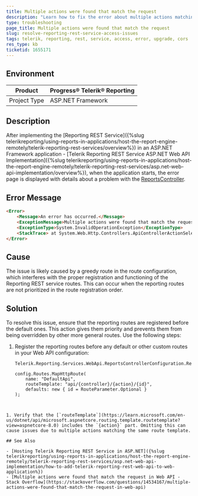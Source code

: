 ```yaml
---
title: Multiple actions were found that match the request
description: "Learn how to fix the error about multiple actions matching the same request caused by the greedy routes of the Reporting service."
type: troubleshooting
page_title: Multiple actions were found that match the request
slug: resolve-reporting-rest-service-access-issues
tags: telerik, reporting, rest, service, access, error, upgrade, cors
res_type: kb
ticketid: 1655171
---
```


## Environment

| Product | Progress® Telerik® Reporting |
| --- | --- |
| Project Type | ASP.NET Framework |

## Description

After implementing the [Reporting REST Service]({%slug telerikreporting/using-reports-in-applications/host-the-report-engine-remotely/telerik-reporting-rest-services/overview%}) in an ASP.NET Framework application - [Telerik Reporting REST Service ASP.NET Web API Implementation]({%slug telerikreporting/using-reports-in-applications/host-the-report-engine-remotely/telerik-reporting-rest-services/asp.net-web-api-implementation/overview%}), when the application starts, the error page is displayed with details about a problem with the [ReportsController](/api/telerik.reporting.services.webapi.reportscontrollerbase).

## Error Message

````HTML
<Error>
    <Message>An error has occurred.</Message>
    <ExceptionMessage>Multiple actions were found that match the request: Formats on type Controllers.ReportsController GetClientsSessionTimeoutSeconds on type Controllers.ReportsController Version on type     Controllers.ReportsController</ExceptionMessage>
    <ExceptionType>System.InvalidOperationException</ExceptionType>
    <StackTrace> at System.Web.Http.Controllers.ApiControllerActionSelector.ActionSelectorCacheItem.SelectAction(HttpControllerContext controllerContext) at System.Web.Http.ApiController.ExecuteAsync(HttpControllerContext controllerContext, CancellationToken cancellationToken) at System.Web.Http.Dispatcher.HttpControllerDispatcher.<SendAsync>d__1.MoveNext()</StackTrace>
</Error>
````

## Cause

The issue is likely caused by a greedy route in the route configuration, which interferes with the proper registration and functioning of the Reporting REST service routes. This can occur when the reporting routes are not prioritized in the route registration order.

## Solution

To resolve this issue, ensure that the reporting routes are registered before the default ones. This action gives them priority and prevents them from being overridden by other more general routes. Use the following steps:

1. Register the reporting routes before any default or other custom routes in your Web API configuration:

    ````CSharp
    Telerik.Reporting.Services.WebApi.ReportsControllerConfiguration.RegisterRoutes(config);

    config.Routes.MapHttpRoute(
        name: "DefaultApi",
        routeTemplate: "api/{controller}/{action}/{id}",
        defaults: new { id = RouteParameter.Optional }
    );
````


1. Verify that the [`routeTemplate`](https://learn.microsoft.com/en-us/dotnet/api/microsoft.aspnetcore.routing.template.routetemplate?view=aspnetcore-8.0) includes the `{action}` part. Omitting this can cause issues due to multiple actions matching the same route template.

## See Also

- [Hosting Telerik Reporting REST Service in ASP.NET]({%slug telerikreporting/using-reports-in-applications/host-the-report-engine-remotely/telerik-reporting-rest-services/asp.net-web-api-implementation/how-to-add-telerik-reporting-rest-web-api-to-web-application%})
- [Multiple actions were found that match the request in Web API - Stack Overflow](https://stackoverflow.com/questions/14534167/multiple-actions-were-found-that-match-the-request-in-web-api)
